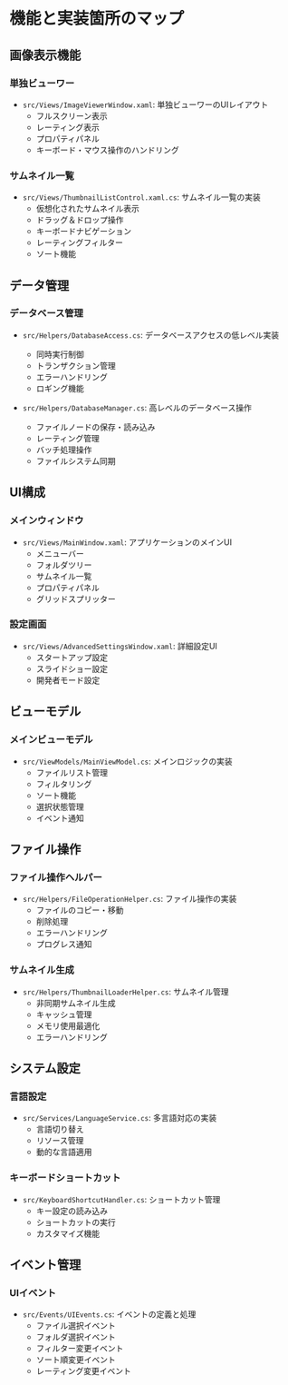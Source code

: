 # 機能と実装箇所のマップ

## 画像表示機能

### 単独ビューワー
- `src/Views/ImageViewerWindow.xaml`: 単独ビューワーのUIレイアウト
  - フルスクリーン表示
  - レーティング表示
  - プロパティパネル
  - キーボード・マウス操作のハンドリング

### サムネイル一覧
- `src/Views/ThumbnailListControl.xaml.cs`: サムネイル一覧の実装
  - 仮想化されたサムネイル表示
  - ドラッグ＆ドロップ操作
  - キーボードナビゲーション
  - レーティングフィルター
  - ソート機能

## データ管理

### データベース管理
- `src/Helpers/DatabaseAccess.cs`: データベースアクセスの低レベル実装
  - 同時実行制御
  - トランザクション管理
  - エラーハンドリング
  - ロギング機能

- `src/Helpers/DatabaseManager.cs`: 高レベルのデータベース操作
  - ファイルノードの保存・読み込み
  - レーティング管理
  - バッチ処理操作
  - ファイルシステム同期

## UI構成

### メインウィンドウ
- `src/Views/MainWindow.xaml`: アプリケーションのメインUI
  - メニューバー
  - フォルダツリー
  - サムネイル一覧
  - プロパティパネル
  - グリッドスプリッター

### 設定画面
- `src/Views/AdvancedSettingsWindow.xaml`: 詳細設定UI
  - スタートアップ設定
  - スライドショー設定
  - 開発者モード設定

## ビューモデル

### メインビューモデル
- `src/ViewModels/MainViewModel.cs`: メインロジックの実装
  - ファイルリスト管理
  - フィルタリング
  - ソート機能
  - 選択状態管理
  - イベント通知

## ファイル操作

### ファイル操作ヘルパー
- `src/Helpers/FileOperationHelper.cs`: ファイル操作の実装
  - ファイルのコピー・移動
  - 削除処理
  - エラーハンドリング
  - プログレス通知

### サムネイル生成
- `src/Helpers/ThumbnailLoaderHelper.cs`: サムネイル管理
  - 非同期サムネイル生成
  - キャッシュ管理
  - メモリ使用最適化
  - エラーハンドリング

## システム設定

### 言語設定
- `src/Services/LanguageService.cs`: 多言語対応の実装
  - 言語切り替え
  - リソース管理
  - 動的な言語適用

### キーボードショートカット
- `src/KeyboardShortcutHandler.cs`: ショートカット管理
  - キー設定の読み込み
  - ショートカットの実行
  - カスタマイズ機能

## イベント管理

### UIイベント
- `src/Events/UIEvents.cs`: イベントの定義と処理
  - ファイル選択イベント
  - フォルダ選択イベント
  - フィルター変更イベント
  - ソート順変更イベント
  - レーティング変更イベント
